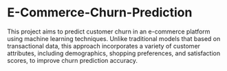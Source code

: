# E-Commerce-Churn-Prediction
This project aims to predict customer churn in an e-commerce platform using machine learning techniques. Unlike traditional models that based on transactional data, this approach incorporates a variety of customer attributes, including demographics, shopping preferences, and satisfaction scores, to improve churn prediction accuracy.
